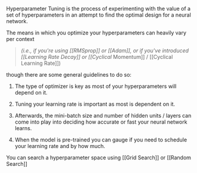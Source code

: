 Hyperparameter Tuning is the process of experimenting with the value of a set of hyperparameters in an attempt to find the optimal design for a neural network.

The means in which you optimize your hyperparameters can heavily vary per context 

>*(i.e., if you're using [[RMSprop]] or [[Adam]], or if you've introduced [[Learning Rate Decay]] or [[Cyclical* Momentum]] / [[Cyclical Learning Rate]])

though there are some general guidelines to do so:

1. The type of optimizer is key as most of your hyperparameters will depend on it.

2. Tuning your learning rate is important as most is dependent on it.

3. Afterwards, the mini-batch size and number of hidden units / layers can come into play into deciding how accurate or fast your neural network learns.

5. When the model is pre-trained you can gauge if you need to schedule your learning rate and by how much.

You can search a hyperparameter space using [[Grid Search]] or [[Random Search]]
